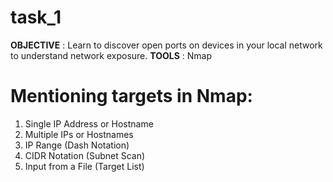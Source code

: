 # task_1
**OBJECTIVE** : Learn to discover open ports on devices in your local network to
understand network exposure.
**TOOLS** : Nmap
# Mentioning  targets in Nmap:
1. Single IP Address or Hostname
2. Multiple IPs or Hostnames
3. IP Range (Dash Notation)
4. CIDR Notation (Subnet Scan)
5. Input from a File (Target List)
<br>

